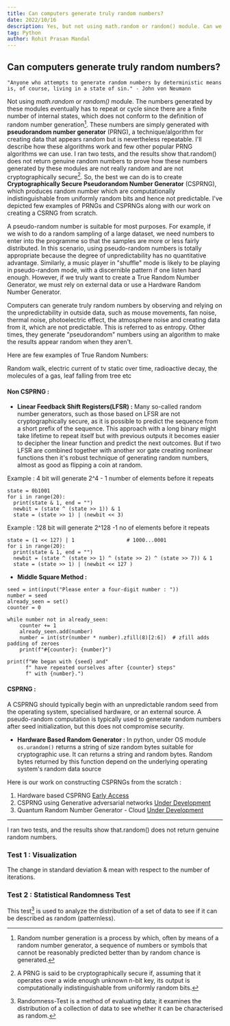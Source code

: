 ```yaml
---
title: Can computers generate truly random numbers?
date: 2022/10/16
description: Yes, but not using math.random or random() module. Can we prove it? Yes. To demonstrate how the numbers are not truly random, I undertook few experiments. These numbers are generated by pseudorandom number generator (PRNG), which is a technique for creating data that appears random but is nevertheless repeatable.
tag: Python
author: Rohit Prasan Mandal
---
```


## Can computers generate truly random numbers?

```
"Anyone who attempts to generate random numbers by deterministic means is, of course, living in a state of sin." - John von Neumann
```

Not using *math.random* or *random()* module. The numbers generated by these modules eventually has to repeat or cycle since there are a finite number of internal states, which does not conform to the definition of random number generation[^1]. These numbers are simply generated with **pseudorandom number generator** (PRNG), a technique/algorithm for creating data that appears random but is nevertheless repeatable. I'll describe how these algorithms work and few other popular PRNG algorithms we can use. I ran two tests, and the results show that.random() does not return genuine random numbers to prove how these numbers generated by these modules are not really random and are not cryptographically secure[^2]. So, the best we can do is to create **Cryptographically Secure Pseudorandom Number Generator** (CSPRNG), which produces random number which are computationally indistinguishable from uniformly random bits and hence not predictable. I've depicted few examples of PRNGs and CSPRNGs along with our work on creating a CSRNG from scratch.

A pseudo-random number is suitable for most purposes. For example, if we wish to do a random sampling of a large dataset, we need numbers to enter into the programme so that the samples are more or less fairly distributed. In this scenario, using pseudo-random numbers is totally appropriate because the degree of unpredictability has no quantitative advantage. Similarly, a music player in "shuffle" mode is likely to be playing in pseudo-random mode, with a discernible pattern if one listen hard enough. However, if we truly want to create a True Random Number Generator, we must rely on external data or use a Hardware Random Number Generator.

Computers can generate truly random numbers by observing and relying on the unpredictability in outside data, such as mouse movements, fan noise, thermal noise, photoelectric effect, the atmosphere noise and creating data from it, which are not predictable. This is referred to as entropy. Other times, they generate "pseudorandom" numbers using an algorithm to make the results appear random when they aren't.

Here are few examples of True Random Numbers:

Random walk, electric current of tv static over time, radioactive decay, the molecules of a gas, leaf falling from tree etc

#### Non CSPRNG : 
- **Linear Feedback Shift Registers(LFSR) :** Many so-called random number generators, such as those based on LFSR are not cryptographically secure, as it is possible to predict the sequence from a short prefix of the sequence. This approach with a long binary might take lifetime to repeat itself but with previous outputs it becomes easier to decipher the linear function and predict the next outcomes. But if two LFSR are combined together with another xor gate creating nonlinear functions then it's robust technique of generating random numbers, almost as good as flipping a coin at random.

Example : 4 bit will generate 2^4 - 1 number of elements before it repeats
```
state = 0b1001
for i in range(20):
  print(state & 1, end = "")
  newbit = (state ^ (state >> 1)) & 1
  state = (state >> 1) | (newbit << 3) 
```
Example : 128 bit will generate 2^128 -1 no of elements before it repeats
```
state = (1 << 127) | 1                 # 1000...0001
for i in range(20):
  print(state & 1, end = "")
  newbit = (state ^ (state >> 1) ^ (state >> 2) ^ (state >> 7)) & 1
  state = (state >> 1) | (newbit << 127 ) 
```

- **Middle Square Method :**

```
seed = int(input("Please enter a four-digit number : "))
number = seed
already_seen = set()
counter = 0

while number not in already_seen:
    counter += 1
    already_seen.add(number)
    number = int(str(number * number).zfill(8)[2:6])  # zfill adds padding of zeroes
    print(f"#{counter}: {number}")

print(f"We began with {seed} and"
      f" have repeated ourselves after {counter} steps"
      f" with {number}.")
```



#### CSPRNG :

A CSPRNG should typically begin with an unpredictable random seed from the operating system, specialised hardware, or an external source. A pseudo-random computation is typically used to generate random numbers after seed initialization, but this does not compromise security.

- **Hardware Based Random Generator :** In python, under OS module `os.urandom()` returns a string of size random bytes suitable for cryptographic use. It can returns a string and random bytes. Random bytes returned by this function depend on the underlying operating system's random data source


Here is our work on constructing CSPRNGs from the scratch : 

1. Hardware based CSPRNG [Early Access]() 
2. CSPRNG using Generative adversarial networks [Under Development]()
3. Quantum Random Number Generator - Cloud [Under Development]()

---

I ran two tests, and the results show that.random() does not return genuine random numbers.

### Test 1 : Visualization 
The change  in standard deviation & mean with respect to the number of iterations.

### Test 2 : Statistical Randomness Test 
This test[^3] is used to analyze the distribution of a set of data to see if it can be described as random (patternless).


[^1]: Random number generation is a process by which, often by means of a random number generator, a sequence of numbers or symbols that cannot be reasonably predicted better than by random chance is generated.
[^2]: A PRNG is said to be cryptographically secure if, assuming that it operates over a wide enough unknown n-bit key, its output is computationally indistinguishable from uniformly random bits.
[^3]: Randomness-Test is a method of evaluating data; it examines the distribution of a collection of data to see whether it can be characterised as random.

